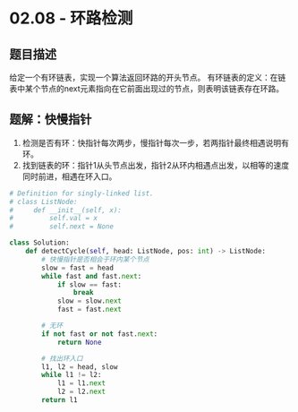 # 02.08 - 环路检测

## 题目描述
给定一个有环链表，实现一个算法返回环路的开头节点。
有环链表的定义：在链表中某个节点的next元素指向在它前面出现过的节点，则表明该链表存在环路。


## 题解：快慢指针
1. 检测是否有环：快指针每次两步，慢指针每次一步，若两指针最终相遇说明有环。
2. 找到链表的环：指针1从头节点出发，指针2从环内相遇点出发，以相等的速度同时前进，相遇在环入口。
```python
# Definition for singly-linked list.
# class ListNode:
#     def __init__(self, x):
#         self.val = x
#         self.next = None

class Solution:
    def detectCycle(self, head: ListNode, pos: int) -> ListNode:
        # 快慢指针是否相会于环内某个节点
        slow = fast = head
        while fast and fast.next:
            if slow == fast:
                break
            slow = slow.next
            fast = fast.next

        # 无环
        if not fast or not fast.next:
            return None

        # 找出环入口
        l1, l2 = head, slow
        while l1 != l2:
            l1 = l1.next
            l2 = l2.next
        return l1

```
